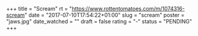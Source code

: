 +++
title = "Scream"
rt = "https://www.rottentomatoes.com/m/1074316-scream"
date = "2017-07-10T17:54:22+01:00"
slug = "scream"
poster = "jaws.jpg"
date_watched = ""
draft = false
rating = "-"
status = "PENDING"
+++